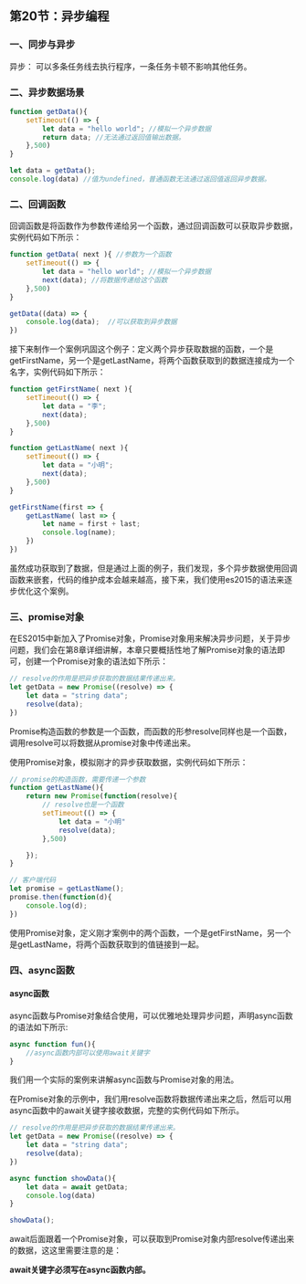 ## 第20节：异步编程

### 一、同步与异步

异步： 可以多条任务线去执行程序，一条任务卡顿不影响其他任务。

### 二、异步数据场景

``` js
function getData(){
    setTimeout(() => {
        let data = "hello world"; //模拟一个异步数据
        return data; //无法通过返回值输出数据。
    },500)
}

let data = getData();
console.log(data) //值为undefined，普通函数无法通过返回值返回异步数据。
```



### 二、回调函数

回调函数是将函数作为参数传递给另一个函数，通过回调函数可以获取异步数据，实例代码如下所示：

``` js
function getData( next ){ //参数为一个函数
    setTimeout(() => {
        let data = "hello world"; //模拟一个异步数据
        next(data); //将数据传递给这个函数
    },500)
}

getData((data) => {
    console.log(data);  //可以获取到异步数据
})
```

接下来制作一个案例巩固这个例子：定义两个异步获取数据的函数，一个是getFirstName，另一个是getLastName，将两个函数获取到的数据连接成为一个名字，实例代码如下所示：

``` javascript
function getFirstName( next ){
    setTimeout(() => {
        let data = "李";
        next(data);
    },500)
}

function getLastName( next ){
    setTimeout(() => {
        let data = "小明";
        next(data);
    },500)
}

getFirstName(first => {
    getLastName( last => {
        let name = first + last;
        console.log(name);
    })
})
```

虽然成功获取到了数据，但是通过上面的例子，我们发现，多个异步数据使用回调函数来嵌套，代码的维护成本会越来越高，接下来，我们使用es2015的语法来逐步优化这个案例。

### 三、promise对象

在ES2015中新加入了Promise对象，Promise对象用来解决异步问题，关于异步问题，我们会在第8章详细讲解，本章只要概括性地了解Promise对象的语法即可，创建一个Promise对象的语法如下所示：

``` js
// resolve的作用是把异步获取的数据结果传递出来。
let getData = new Promise((resolve) => {
    let data = "string data";
    resolve(data);
})
```

Promise构造函数的参数是一个函数，而函数的形参resolve同样也是一个函数，调用resolve可以将数据从promise对象中传递出来。

使用Promise对象，模拟刚才的异步获取数据，实例代码如下所示：

``` js
// promise的构造函数，需要传递一个参数
function getLastName(){
    return new Promise(function(resolve){
        // resolve也是一个函数
        setTimeout(() => {
            let data = "小明"
        	resolve(data);
        },500)

    });
}

// 客户端代码
let promise = getLastName();
promise.then(function(d){
    console.log(d);
})
```

使用Promise对象，定义刚才案例中的两个函数，一个是getFirstName，另一个是getLastName，将两个函数获取到的值链接到一起。

### 四、async函数

#### async函数

async函数与Promise对象结合使用，可以优雅地处理异步问题，声明async函数的语法如下所示:

``` js
async function fun(){
    //async函数内部可以使用await关键字
}
```

我们用一个实际的案例来讲解async函数与Promise对象的用法。

在Promise对象的示例中，我们用resolve函数将数据传递出来之后，然后可以用async函数中的await关键字接收数据，完整的实例代码如下所示。

``` js
// resolve的作用是把异步获取的数据结果传递出来。
let getData = new Promise((resolve) => {
    let data = "string data";
    resolve(data);
})

async function showData(){
    let data = await getData;
    console.log(data)
}

showData();
```

await后面跟着一个Promise对象，可以获取到Promise对象内部resolve传递出来的数据，这这里需要注意的是：

**await关键字必须写在async函数内部。**
